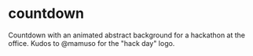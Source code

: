 # countdown
Countdown with an animated abstract background for a hackathon at the office.
Kudos to @mamuso for the "hack day" logo.
